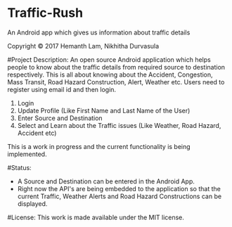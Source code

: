 # Traffic-Rush
An Android app which gives us information about traffic details 

Copyright © 2017 Hemanth Lam, Nikhitha Durvasula

#Project Description: An open source Android application which helps people to know about the traffic details from required source to destination respectively. This is all about knowing about the Accident, Congestion, Mass Transit, Road Hazard Construction, Alert, Weather etc. Users need to register using email id and then login.
1. Login
2. Update Profile (Like First Name and Last Name of the User)
3. Enter Source and Destination
4. Select and Learn about the Traffic issues (Like Weather, Road Hazard, Accident etc)

This is a work in progress and the current functionality is being implemented.

#Status:
- A Source and Destination can be entered in the Android App.
- Right now the API's are being embedded to the application so that the current Traffic, Weather Alerts and Road Hazard Constructions can be displayed.

#License:
This work is made available under the MIT license.
